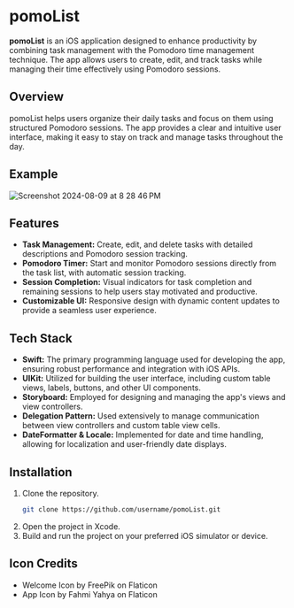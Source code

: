 # pomoList

**pomoList** is an iOS application designed to enhance productivity by combining task management with the Pomodoro time management technique. The app allows users to create, edit, and track tasks while managing their time effectively using Pomodoro sessions.

## Overview

pomoList helps users organize their daily tasks and focus on them using structured Pomodoro sessions. The app provides a clear and intuitive user interface, making it easy to stay on track and manage tasks throughout the day.

## Example
![Screenshot 2024-08-09 at 8 28 46 PM](https://github.com/user-attachments/assets/1ea54912-1b7f-41c4-8846-e0ae5c6ed0ac)

## Features

- **Task Management:** Create, edit, and delete tasks with detailed descriptions and Pomodoro session tracking.
- **Pomodoro Timer:** Start and monitor Pomodoro sessions directly from the task list, with automatic session tracking.
- **Session Completion:** Visual indicators for task completion and remaining sessions to help users stay motivated and productive.
- **Customizable UI:** Responsive design with dynamic content updates to provide a seamless user experience.

## Tech Stack

- **Swift:** The primary programming language used for developing the app, ensuring robust performance and integration with iOS APIs.
- **UIKit:** Utilized for building the user interface, including custom table views, labels, buttons, and other UI components.
- **Storyboard:** Employed for designing and managing the app's views and view controllers.
- **Delegation Pattern:** Used extensively to manage communication between view controllers and custom table view cells.
- **DateFormatter & Locale:** Implemented for date and time handling, allowing for localization and user-friendly date displays.

## Installation

1. Clone the repository.
   ```bash
   git clone https://github.com/username/pomoList.git
   ```
2. Open the project in Xcode.
3. Build and run the project on your preferred iOS simulator or device.

## Icon Credits
- Welcome Icon by FreePik on Flaticon
- App Icon by Fahmi Yahya on Flaticon
